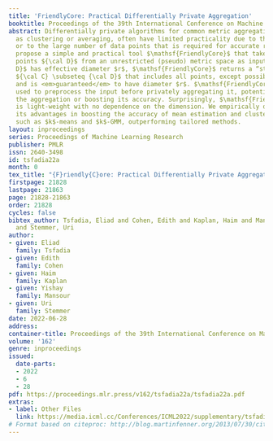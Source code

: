 ```yaml
---
title: 'FriendlyCore: Practical Differentially Private Aggregation'
booktitle: Proceedings of the 39th International Conference on Machine Learning
abstract: Differentially private algorithms for common metric aggregation tasks, such
  as clustering or averaging, often have limited practicality due to their complexity
  or to the large number of data points that is required for accurate results. We
  propose a simple and practical tool $\mathsf{FriendlyCore}$ that takes a set of
  points ${\cal D}$ from an unrestricted (pseudo) metric space as input. When ${\cal
  D}$ has effective diameter $r$, $\mathsf{FriendlyCore}$ returns a “stable” subset
  ${\cal C} \subseteq {\cal D}$ that includes all points, except possibly few outliers,
  and is <em>guaranteed</em> to have diameter $r$. $\mathsf{FriendlyCore}$ can be
  used to preprocess the input before privately aggregating it, potentially simplifying
  the aggregation or boosting its accuracy. Surprisingly, $\mathsf{FriendlyCore}$
  is light-weight with no dependence on the dimension. We empirically demonstrate
  its advantages in boosting the accuracy of mean estimation and clustering tasks
  such as $k$-means and $k$-GMM, outperforming tailored methods.
layout: inproceedings
series: Proceedings of Machine Learning Research
publisher: PMLR
issn: 2640-3498
id: tsfadia22a
month: 0
tex_title: "{F}riendly{C}ore: Practical Differentially Private Aggregation"
firstpage: 21828
lastpage: 21863
page: 21828-21863
order: 21828
cycles: false
bibtex_author: Tsfadia, Eliad and Cohen, Edith and Kaplan, Haim and Mansour, Yishay
  and Stemmer, Uri
author:
- given: Eliad
  family: Tsfadia
- given: Edith
  family: Cohen
- given: Haim
  family: Kaplan
- given: Yishay
  family: Mansour
- given: Uri
  family: Stemmer
date: 2022-06-28
address:
container-title: Proceedings of the 39th International Conference on Machine Learning
volume: '162'
genre: inproceedings
issued:
  date-parts:
  - 2022
  - 6
  - 28
pdf: https://proceedings.mlr.press/v162/tsfadia22a/tsfadia22a.pdf
extras:
- label: Other Files
  link: https://media.icml.cc/Conferences/ICML2022/supplementary/tsfadia22a-supp.zip
# Format based on citeproc: http://blog.martinfenner.org/2013/07/30/citeproc-yaml-for-bibliographies/
---
```

